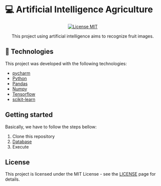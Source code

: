 # :computer: Artificial Intelligence Agriculture

<p align="center">
  <a href="https://opensource.org/licenses/MIT">
    <img src="https://img.shields.io/badge/License-MIT-blue.svg" alt="License MIT">
  </a>
</p>

<p align="center">This project using artificial intelligence aims to recognize fruit images.</p>

## :rocket: Technologies

This project was developed with the following technologies:

- [pycharm](https://www.jetbrains.com/pycharm/)
- [Python](https://www.python.org/)
- [Pandas](https://pandas.pydata.org/)
- [Numpy](https://numpy.org/)
- [Tensorflow](https://www.tensorflow.org/)
- [scikit-learn](https://scikit-learn.org//)


## Getting started

Basically, we have to follow the steps bellow:

1. Clone this repository
2. [Database](https://www.kaggle.com/moltean/fruits)   
2. Execute


## License

This project is licensed under the MIT License - see the [LICENSE](https://opensource.org/licenses/MIT) page for details.